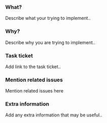 ### What?
Describe what your trying to implement..

### Why?
Describe why you are trying to implement..

### Task ticket
Add link to the task ticket..

### Mention related issues
Mention related issues here 

### Extra information
Add any extra information that may be useful..

